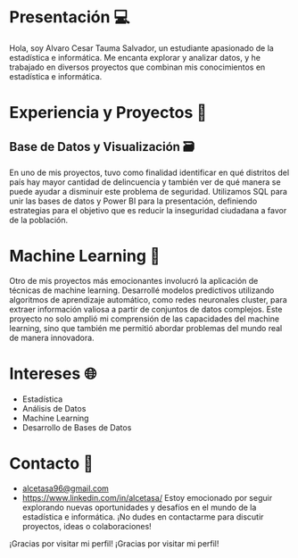 # Presentación 💻
Hola, soy Alvaro Cesar Tauma Salvador, un estudiante apasionado de la estadística e informática. Me encanta explorar y analizar datos, y he trabajado en diversos proyectos que combinan mis conocimientos en estadística e informática.

# Experiencia y Proyectos 🚀
## Base de Datos y Visualización 🗃️
En uno de mis proyectos, tuvo como finalidad identificar en qué distritos del país hay mayor cantidad de delincuencia y también ver de qué manera se puede ayudar a disminuir este problema de seguridad. Utilizamos SQL para unir las bases de datos y Power BI para la presentación, definiendo estrategias para el objetivo que es reducir la inseguridad ciudadana a favor de la población.

# Machine Learning 🤖
Otro de mis proyectos más emocionantes involucró la aplicación de técnicas de machine learning. Desarrollé modelos predictivos utilizando algoritmos de aprendizaje automático, como redes neuronales cluster, para extraer información valiosa a partir de conjuntos de datos complejos. Este proyecto no solo amplió mi comprensión de las capacidades del machine learning, sino que también me permitió abordar problemas del mundo real de manera innovadora.

# Intereses 🌐
* Estadística
* Análisis de Datos
* Machine Learning
* Desarrollo de Bases de Datos

# Contacto 📧
* alcetasa96@gmail.com
*  https://www.linkedin.com/in/alcetasa/
Estoy emocionado por seguir explorando nuevas oportunidades y desafíos en el mundo de la estadística e informática. ¡No dudes en contactarme para discutir proyectos, ideas o colaboraciones!

¡Gracias por visitar mi perfil!
¡Gracias por visitar mi perfil!
